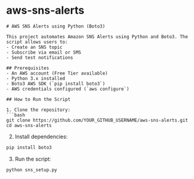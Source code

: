 # aws-sns-alerts

```
# AWS SNS Alerts using Python (Boto3)

This project automates Amazon SNS Alerts using Python and Boto3. The script allows users to:
- Create an SNS topic
- Subscribe via email or SMS
- Send test notifications

## Prerequisites
- An AWS account (Free Tier available)
- Python 3.x installed
- Boto3 AWS SDK (`pip install boto3`)
- AWS credentials configured (`aws configure`)

## How to Run the Script

1. Clone the repository:
```bash
git clone https://github.com/YOUR_GITHUB_USERNAME/aws-sns-alerts.git
cd aws-sns-alerts
```

2. Install dependencies:
```bash
pip install boto3
```

3. Run the script:
```bash
python sns_setup.py
```
